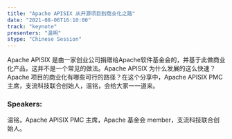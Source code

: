 ```yaml
---
title: "Apache APISIX 从开源项目到商业化之路"
date: "2021-08-06T16:10:00"
track: "keynote"
presenters: "温明"
stype: "Chinese Session"
---
```

Apache APISIX 是由一家创业公司捐赠给Apache软件基金会的，并基于此做商业化产品，这并不是一个常见的做法。Apache APISIX 为什么发展的这么快速？Apache 项目的商业化有哪些可行的路径？在这个分享中，Apache APISIX PMC 主席，支流科技联合创始人，温铭，会给大家一一道来。
 ### Speakers:
温铭，Apache APISIX PMC 主席，Apache 基金会 member，支流科技联合创始人。
